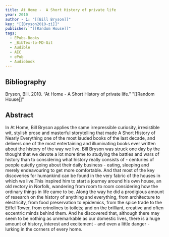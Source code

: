 ```yaml
---
title: At Home -  A Short History of private life
year: 2010
author - 1: "[[Bill Bryson]]"
key: "[[Bryson2010-zi]]"
publisher: "[[Random House]]"
tags:
  - EPubs-Books
  - _BibTex-to-MD-Git
  - Audible
  - AEC
  - ePub
  - Audiobook
---
```


## Bibliography
Bryson, Bill. 2010. “At Home -  A Short History of private life.” "[[Random House]]"

## Abstract
In At Home, Bill Bryson applies the same irrepressible curiosity, irresistible wit, stylish prose and masterful storytelling that made A Short History of Nearly Everything one of the most lauded books of the last decade, and delivers one of the most entertaining and illuminating books ever written about the history of the way we live. Bill Bryson was struck one day by the thought that we devote a lot more time to studying the battles and wars of history than to considering what history really consists of -  centuries of people quietly going about their daily business - eating, sleeping and merely endeavouring to get more comfortable. And that most of the key discoveries for humankind can be found in the very fabric of the houses in which we live.This inspired him to start a journey around his own house, an old rectory in Norfolk, wandering from room to room considering how the ordinary things in life came to be. Along the way he did a prodigious amount of research on the history of anything and everything, from architecture to electricity, from food preservation to epidemics, from the spice trade to the Eiffel Tower, from crinolines to toilets; and on the brilliant, creative and often eccentric minds behind them. And he discovered that, although there may seem to be nothing as unremarkable as our domestic lives, there is a huge amount of history, interest and excitement - and even a little danger - lurking in the corners of every home.